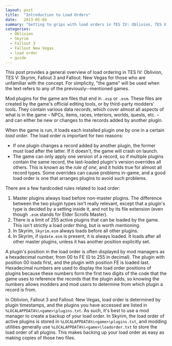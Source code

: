 ```yaml
---
layout: post
title:  "Introduction to Load Orders"
date:   2013-05-04
summary: "Getting to grips with load orders in TES IV: Oblivion, TES V: Skyrim, Fallout 3 and Fallout: New Vegas."
categories:
  - Oblivion
  - Skyrim
  - Fallout 3
  - Fallout New Vegas
  - load order
  - guide
---
```


This post provides a general overview of load ordering in TES IV: Oblivion, TES V: Skyrim, Fallout 3 and Fallout: New Vegas for those who are unfamiliar with the concept. For simplicity, "the game" will be used when the text refers to any of the previously--mentioned games.

Mod plugins for the game are files that end in `.esp` or `.esm`. These files are created by the game's official editing tools, or by third-party modders' tools. They contain various data *records*, which cover almost all aspects of what is in the game – NPCs, items, races, interiors, worlds, quests, etc. – and can either be new or changes to the records added by another plugin.

When the game is run, it loads each installed plugin one by one in a certain *load order*. The load order is important for two reasons:

* If one plugin changes a record added by another plugin, the former must load after the latter. If it doesn't, the game will crash on launch.
* The game can only apply one version of a record, so if multiple plugins contain the same record, the last-loaded plugin's version overrides all others. This is known as the *rule of one*, and it holds true for almost all record types. Some overrides can cause problems in-game, and a good load order is one that arranges plugins to avoid such problems.

There are a few hardcoded rules related to load order:

1. Master plugins always load before non-master plugins. The difference between the two plugin types isn't really relevant, except that a plugin's type is decided by a setting inside it, and not by its file extension (even though `.esm` stands for Elder Scrolls Master).
2. There is a limit of 255 active plugins that can be loaded by the game. This isn't strictly a load *order* thing, but is worth mentioning.
3. In Skyrim, `Skyrim.esm` always loads before all other plugins.
4. In Skyrim, if `Update.esm` is present, it is always loaded. It loads after all other master plugins, unless it has another position explicitly set.

A plugin's position in the load order is often displayed by mod managers as a hexadecimal number, from 00 to FE (0 to 255 in decimal). The plugin with position 00 loads first, and the plugin with position FE is loaded last. Hexadecimal numbers are used to display the load order positions of plugins because these numbers form the first two digits of the code that the game uses to reference the records that the plugin adds, so knowing the numbers allows modders and mod users to determine from which plugin a record is from.

In Oblivion, Fallout 3 and Fallout: New Vegas, load order is determined by plugin timestamps, and the plugins you have accessed are listed in `%LOCALAPPDATA%\<game>\plugins.txt`. As such, it's best to use a mod manager to create a backup of your load order. In Skyrim, the load order of active plugins is stored in `%LOCALAPPDATA%\<game>\plugins.txt`, and modding utilities generally use `%LOCALAPPDATA%\<game>\loadorder.txt` to store the load order of all plugins. This makes backing up your load order as easy as making copies of those two files.
